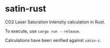 # satin-rust

CO2 Laser Saturation Intensity calculation in Rust.

To execute, use `cargo run --release`.

Calculations have been verified against `satin-c`.
